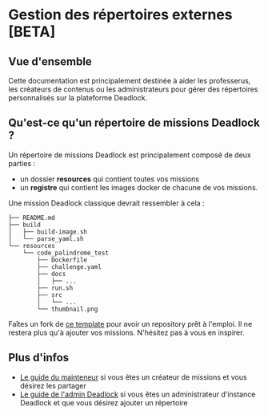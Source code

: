 # Gestion des répertoires externes **[BETA]**

## Vue d'ensemble

Cette documentation est principalement destinée à aider les professerus, les créateurs de contenus ou les administrateurs
pour gérer des répertoires personnalisés sur la plateforme Deadlock.


## Qu'est-ce qu'un répertoire de missions Deadlock ?


Un répertoire de missions Deadlock est principalement composé de deux parties : 

- un dossier **resources** qui contient toutes vos missions 
- un **registre** qui contient les images docker de chacune de vos missions.


Une mission Deadlock classique devrait ressembler à cela :

```
├── README.md
├── build
│   ├── build-image.sh
│   └── parse_yaml.sh
└── resources
    └── code_palindrome_test
        ├── Dockerfile
        ├── challenge.yaml
        ├── docs
        │   ├── ...
        ├── run.sh
        ├── src
        │   └── ...
        └── thumbnail.png
```


Faîtes un fork de [ce template][template_repo] pour avoir un repository prêt à l'emploi. Il ne restera plus qu'à ajouter vos missions.
N'hésitez pas à vous en inspirer.

## Plus d'infos

* [Le guide du mainteneur](maintainer-guide.md) si vous êtes un créateur de missions et vous désirez les partager
* [Le guide de l'admin Deadlock](admin-guide.md) si vous êtes un administrateur d'instance Deadlock et que vous 
désirez ajouter un répertoire

[template_repo]: https://git.e-biz.fr/deadlock-public/deadlock-challenges-example
